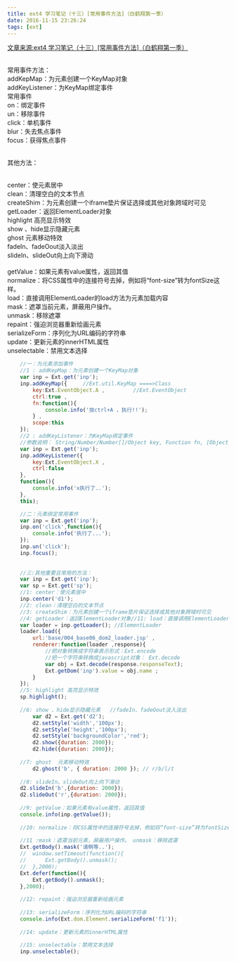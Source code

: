 ```yaml
---
title: ext4 学习笔记（十三）[常用事件方法]（白鹤翔第一季）
date: 2016-11-15 23:26:24
tags: [ext]
---
```

[文章来源:ext4 学习笔记（十三）[常用事件方法]（白鹤翔第一季）](http://blog.csdn.net/u011229848/article/details/53179924)


<br/>常用事件方法：
<br/>addKepMap：为元素创建一个KeyMap对象
<br/>addKeyListener：为KeyMap绑定事件
<br/>常用事件
<br/>on：绑定事件
<br/>un：移除事件
<br/>click：单机事件
<br/>blur：失去焦点事件
<br/>focus：获得焦点事件
<!--more--><br/>其他方法：
<br/>center：使元素居中
<br/>clean：清理空白的文本节点
<br/>createShim：为元素创建一个iframe垫片保证选择或其他对象跨域时可见
<br/>getLoader：返回ElementLoader对象
<br/>highlight 高亮显示特效
<br/>show 、hide显示隐藏元素
<br/>ghost 元素移动特效
<br/>fadeIn、fadeOout淡入淡出
<br/>slideIn、slideOut向上向下滑动
<br/>
<br/>getValue：如果元素有value属性，返回其值
<br/>normalize：将CSS属性中的连接符号去掉，例如将“font-size”转为fontSize这样。
<br/>load：直接调用ElementLoader的load方法为元素加载内容
<br/>mask：遮罩当前元素，屏蔽用户操作。
<br/>unmask：移除遮罩
<br/>repaint：强迫浏览器重新绘画元素
<br/>serializeForm：序列化为URL编码的字符串
<br/>update：更新元素的innerHTML属性
<br/>unselectable：禁用文本选择
```javascript
	//一：为元素添加事件
	//1 : addKepMap：为元素创建一个KeyMap对象
	var inp = Ext.get('inp');
	inp.addKeyMap({		//Ext.util.KeyMap ====>Class
		key:Ext.EventObject.A ,			//Ext.EventObject 
		ctrl:true ,
		fn:function(){
			console.info('按ctrl+A ，执行!!');
		} , 
		scope:this
	});
	//2 : addKeyListener：为KeyMap绑定事件
	//参数说明： String/Number/Number[]/Object key, Function fn, [Object scope]
	var inp = Ext.get('inp');
	inp.addKeyListener({
		key:Ext.EventObject.X ,	
		ctrl:false 
	},
	function(){
		console.info('x执行了..');
	},
	this);

	//二：元素绑定常用事件
	var inp = Ext.get('inp');
	inp.on('click',function(){
		console.info('执行了...');
	});
	inp.un('click');
	inp.focus();
	
	
	//三:其他重要且常用的方法：
	var inp = Ext.get('inp');
	var sp = Ext.get('sp');
	//1: center：使元素居中
	inp.center('d1');
	//2: clean：清理空白的文本节点
	//3: createShim：为元素创建一个iframe垫片保证选择或其他对象跨域时可见
	//4: getLoader：返回ElementLoader对象//11: load：直接调用ElementLoader的load方法为元素加载内容
	var loader = inp.getLoader(); //ElementLoader
	loader.load({
		url:'base/004_base06_dom2_loader.jsp' , 
		renderer:function(loader ,response){
			//把对象转换成字符串表示形式：Ext.encode 
			//把一个字符串转换成javascript对象： Ext.decode
			var obj = Ext.decode(response.responseText);
			Ext.getDom('inp').value = obj.name ;
		}
	});
	//5: highlight 高亮显示特效
	sp.highlight();
	
	//6: show 、hide显示隐藏元素  	//fadeIn、fadeOout淡入淡出
		var d2 = Ext.get('d2');
		d2.setStyle('width','100px');
		d2.setStyle('height','100px');
		d2.setStyle('backgroundColor','red');
		d2.show({duration: 2000});
		d2.hide({duration: 2000});
	
	//7: ghost  元素移动特效
		d2.ghost('b', { duration: 2000 }); // r/b/l/t
	
	//8: slideIn、slideOut向上向下滑动
	d2.slideIn('b',{duration: 2000});
	d2.slideOut('r',{duration: 2000});
	
	//9: getValue：如果元素有value属性，返回其值
	console.info(inp.getValue());
	
	//10: normalize：将CSS属性中的连接符号去掉，例如将“font-size”转为fontSize这样。
	
	//11 :mask：遮罩当前元素，屏蔽用户操作。 unmask：移除遮罩
	Ext.getBody().mask('请稍等..');
	//	window.setTimeout(function(){
	//		Ext.getBody().unmask();
	//	},2000);
	Ext.defer(function(){
		Ext.getBody().unmask();
	},2000);
	
	//12: repaint：强迫浏览器重新绘画元素
	
	//13: serializeForm：序列化为URL编码的字符串
	console.info(Ext.dom.Element.serializeForm('f1'));
	
	//14: update：更新元素的innerHTML属性
	
	//15: unselectable：禁用文本选择	
	inp.unselectable();
```